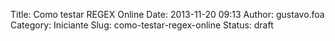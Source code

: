 Title: Como testar REGEX Online
Date: 2013-11-20 09:13
Author: gustavo.foa
Category: Iniciante
Slug: como-testar-regex-online
Status: draft


